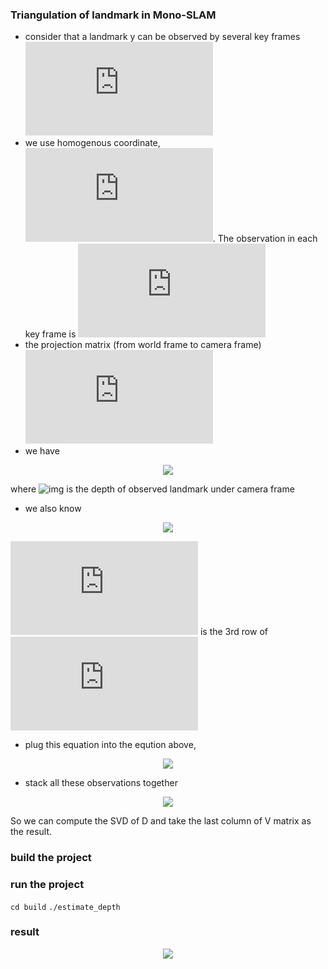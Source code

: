 ### Triangulation of landmark in Mono-SLAM

+ consider that a landmark y can be observed by several key frames ![](https://latex.codecogs.com/gif.latex?k%20%3D%201%2C...%2Cn)
+ we use homogenous coordinate, ![](https://latex.codecogs.com/gif.latex?%5Cbold%7By%7D%20%5Cin%20%5Cmathbb%7BR%7D%5E4). The observation in each key frame is ![](https://latex.codecogs.com/gif.latex?%5Cbold%7Bx%7D_k%20%3D%20%5Bu_k%2C%20v_k%2C%201%5D%5ET)
+ the projection matrix (from world frame to camera frame) ![](https://latex.codecogs.com/gif.latex?%5Cbold%7BP%7D_k%20%3D%20%5B%5Cbold%7BR%7D_k%2C%20%5Cbold%7Bt%7D_k%5D%20%5Cin%20%5Cmathbb%7BR%7D%5E%7B3%20%5Ctimes%204%7D)
+ we have
<div align=center><img src=https://github.com/lbw0502/Visual_Inertial_SLAM_Course/blob/master/exercise6_Triangulation/doc/tri1.png></div> 

where ![img](https://github.com/lbw0502/Visual_Inertial_SLAM_Course/blob/master/exercise6_Triangulation/doc/lambda_k.png) is the depth of observed landmark under camera frame  

+ we also know
<div align=center><img src=https://github.com/lbw0502/Visual_Inertial_SLAM_Course/blob/master/exercise6_Triangulation/doc/tri2.png></div>

![](https://latex.codecogs.com/gif.latex?%5Cbold%7BP%7D%5ET_%7Bk%2C3%7D) is the 3rd row of ![](https://latex.codecogs.com/gif.latex?%5Cbold%7BP%7D_%7Bk%7D)  



+ plug this equation into the eqution above,
<div align=center><img src=https://github.com/lbw0502/Visual_Inertial_SLAM_Course/blob/master/exercise6_Triangulation/doc/tri3.png></div>

+ stack all these observations together
<div align=center><img src=https://github.com/lbw0502/Visual_Inertial_SLAM_Course/blob/master/exercise6_Triangulation/doc/tri4.png></div>

So we can compute the SVD of D and take the last column of V matrix as the result.


### build the project
### run the project
`cd build`
`./estimate_depth`
### result
<div align=center><img src=https://github.com/lbw0502/Visual_Inertial_SLAM_Course/blob/master/exercise6_Triangulation/doc/result.png></div>
